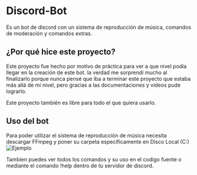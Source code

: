 # Discord-Bot
Es un bot de discord con un sistema de reproducción de música, comandos de moderación y comandos extras.

## ¿Por qué hice este proyecto?
Este proyecto fue hecho por motivo de práctica para ver a que nivel podía llegar en la creación de este bot. la verdad me sorprendí mucho al finalizarlo porque nunca pensé que iba a terminar este proyecto que estaba más allá de mi nivel, pero gracias a las documentaciones y videos pude lograrlo.  

Este proyecto también es libre para todo el que quiera usarlo.

## Uso del bot
Para poder utilizar el sistema de reproducción de música necesita descargar FFmpeg y poner su carpeta específicamente en Disco Local (C:) ![Ejemplo](https://user-images.githubusercontent.com/116234478/226367227-4e023e19-adbb-423c-93aa-16ee60f38034.png)


Tambien puedes ver todos los comandos y su uso en el codigo fuente o mediante el comando !help dentro de tu servidor de discord.

